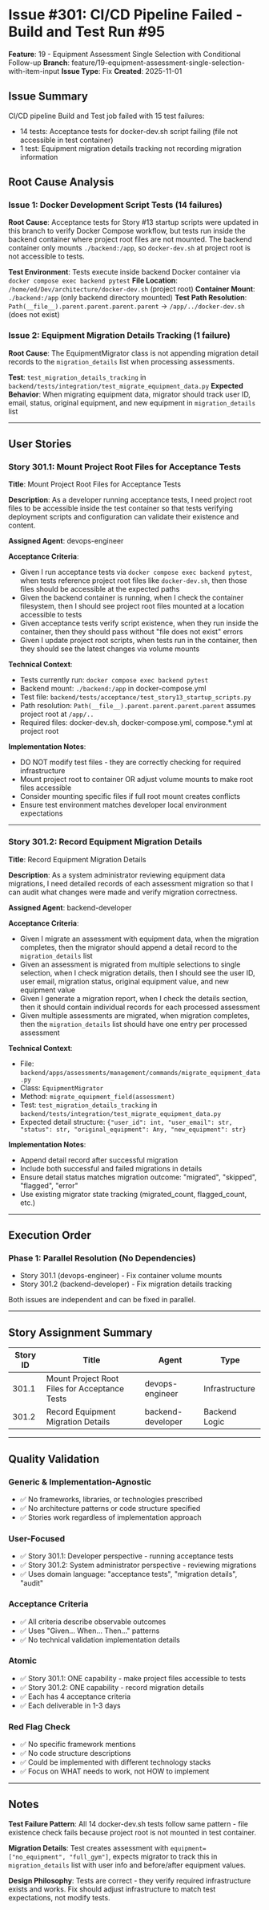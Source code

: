 # Issue #301: CI/CD Pipeline Failed - Build and Test Run #95

**Feature**: 19 - Equipment Assessment Single Selection with Conditional Follow-up
**Branch**: feature/19-equipment-assessment-single-selection-with-item-input
**Issue Type**: Fix
**Created**: 2025-11-01

## Issue Summary

CI/CD pipeline Build and Test job failed with 15 test failures:
- 14 tests: Acceptance tests for docker-dev.sh script failing (file not accessible in test container)
- 1 test: Equipment migration details tracking not recording migration information

## Root Cause Analysis

### Issue 1: Docker Development Script Tests (14 failures)
**Root Cause**: Acceptance tests for Story #13 startup scripts were updated in this branch to verify Docker Compose workflow, but tests run inside the backend container where project root files are not mounted. The backend container only mounts `./backend:/app`, so `docker-dev.sh` at project root is not accessible to tests.

**Test Environment**: Tests execute inside backend Docker container via `docker compose exec backend pytest`
**File Location**: `/home/ed/Dev/architecture/docker-dev.sh` (project root)
**Container Mount**: `./backend:/app` (only backend directory mounted)
**Test Path Resolution**: `Path(__file__).parent.parent.parent.parent` -> `/app/../docker-dev.sh` (does not exist)

### Issue 2: Equipment Migration Details Tracking (1 failure)
**Root Cause**: The EquipmentMigrator class is not appending migration detail records to the `migration_details` list when processing assessments.

**Test**: `test_migration_details_tracking` in `backend/tests/integration/test_migrate_equipment_data.py`
**Expected Behavior**: When migrating equipment data, migrator should track user ID, email, status, original equipment, and new equipment in `migration_details` list

---

## User Stories

### Story 301.1: Mount Project Root Files for Acceptance Tests

**Title**: Mount Project Root Files for Acceptance Tests

**Description**: As a developer running acceptance tests, I need project root files to be accessible inside the test container so that tests verifying deployment scripts and configuration can validate their existence and content.

**Assigned Agent**: devops-engineer

**Acceptance Criteria**:
- Given I run acceptance tests via `docker compose exec backend pytest`, when tests reference project root files like `docker-dev.sh`, then those files should be accessible at the expected paths
- Given the backend container is running, when I check the container filesystem, then I should see project root files mounted at a location accessible to tests
- Given acceptance tests verify script existence, when they run inside the container, then they should pass without "file does not exist" errors
- Given I update project root scripts, when tests run in the container, then they should see the latest changes via volume mounts

**Technical Context**:
- Tests currently run: `docker compose exec backend pytest`
- Backend mount: `./backend:/app` in docker-compose.yml
- Test file: `backend/tests/acceptance/test_story13_startup_scripts.py`
- Path resolution: `Path(__file__).parent.parent.parent.parent` assumes project root at `/app/..`
- Required files: docker-dev.sh, docker-compose.yml, compose.*.yml at project root

**Implementation Notes**:
- DO NOT modify test files - they are correctly checking for required infrastructure
- Mount project root to container OR adjust volume mounts to make root files accessible
- Consider mounting specific files if full root mount creates conflicts
- Ensure test environment matches developer local environment expectations

---

### Story 301.2: Record Equipment Migration Details

**Title**: Record Equipment Migration Details

**Description**: As a system administrator reviewing equipment data migrations, I need detailed records of each assessment migration so that I can audit what changes were made and verify migration correctness.

**Assigned Agent**: backend-developer

**Acceptance Criteria**:
- Given I migrate an assessment with equipment data, when the migration completes, then the migrator should append a detail record to the `migration_details` list
- Given an assessment is migrated from multiple selections to single selection, when I check migration details, then I should see the user ID, user email, migration status, original equipment value, and new equipment value
- Given I generate a migration report, when I check the details section, then it should contain individual records for each processed assessment
- Given multiple assessments are migrated, when migration completes, then the `migration_details` list should have one entry per processed assessment

**Technical Context**:
- File: `backend/apps/assessments/management/commands/migrate_equipment_data.py`
- Class: `EquipmentMigrator`
- Method: `migrate_equipment_field(assessment)`
- Test: `test_migration_details_tracking` in `backend/tests/integration/test_migrate_equipment_data.py`
- Expected detail structure: `{"user_id": int, "user_email": str, "status": str, "original_equipment": Any, "new_equipment": str}`

**Implementation Notes**:
- Append detail record after successful migration
- Include both successful and failed migrations in details
- Ensure detail status matches migration outcome: "migrated", "skipped", "flagged", "error"
- Use existing migrator state tracking (migrated_count, flagged_count, etc.)

---

## Execution Order

### Phase 1: Parallel Resolution (No Dependencies)
- Story 301.1 (devops-engineer) - Fix container volume mounts
- Story 301.2 (backend-developer) - Fix migration details tracking

Both issues are independent and can be fixed in parallel.

---

## Story Assignment Summary

| Story ID | Title | Agent | Type |
|----------|-------|-------|------|
| 301.1 | Mount Project Root Files for Acceptance Tests | devops-engineer | Infrastructure |
| 301.2 | Record Equipment Migration Details | backend-developer | Backend Logic |

---

## Quality Validation

### Generic & Implementation-Agnostic
- ✅ No frameworks, libraries, or technologies prescribed
- ✅ No architecture patterns or code structure specified
- ✅ Stories work regardless of implementation approach

### User-Focused
- ✅ Story 301.1: Developer perspective - running acceptance tests
- ✅ Story 301.2: System administrator perspective - reviewing migrations
- ✅ Uses domain language: "acceptance tests", "migration details", "audit"

### Acceptance Criteria
- ✅ All criteria describe observable outcomes
- ✅ Uses "Given... When... Then..." patterns
- ✅ No technical validation implementation details

### Atomic
- ✅ Story 301.1: ONE capability - make project files accessible to tests
- ✅ Story 301.2: ONE capability - record migration details
- ✅ Each has 4 acceptance criteria
- ✅ Each deliverable in 1-3 days

### Red Flag Check
- ✅ No specific framework mentions
- ✅ No code structure descriptions
- ✅ Could be implemented with different technology stacks
- ✅ Focus on WHAT needs to work, not HOW to implement

---

## Notes

**Test Failure Pattern**: All 14 docker-dev.sh tests follow same pattern - file existence check fails because project root is not mounted in test container.

**Migration Details**: Test creates assessment with `equipment=["no_equipment", "full_gym"]`, expects migrator to track this in `migration_details` list with user info and before/after equipment values.

**Design Philosophy**: Tests are correct - they verify required infrastructure exists and works. Fix should adjust infrastructure to match test expectations, not modify tests.
